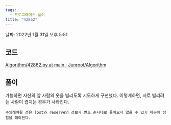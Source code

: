 ```yaml
---
tags:
  - 프로그래머스-풀이
title: "42862"
---
```


날짜: 2022년 1월 31일 오후 5:51

## 코드

[Algorithm/42862.py at main · Junroot/Algorithm](https://github.com/Junroot/Algorithm/blob/main/programmers/42862.py)

## 풀이

가능하면 자신의 앞 사람의 옷을 빌리도록 시도하게 구현했다. 이렇게하면, 서로 빌리려는 사람이 겹치는 경우가 사라진다.

`주의해야될 점은 lost와 reserve의 정보가 번호 순서대로 들어오지 않을 수 있기 때문에 정렬을 해야된다.`
